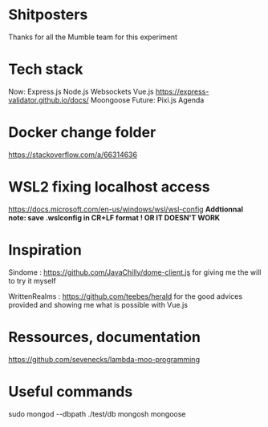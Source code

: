 # Shitposters
Thanks for all the Mumble team for this experiment

# Tech stack
Now:
Express.js
Node.js
Websockets
Vue.js
https://express-validator.github.io/docs/
Moongoose
Future:
Pixi.js
Agenda
# Docker change folder 
https://stackoverflow.com/a/66314636
# WSL2 fixing localhost access
https://docs.microsoft.com/en-us/windows/wsl/wsl-config
**Addtionnal note: save .wslconfig in CR+LF format ! OR IT DOESN'T WORK**

# Inspiration
Sindome : https://github.com/JavaChilly/dome-client.js
for giving me the will to try it myself

WrittenRealms : https://github.com/teebes/herald for the good advices provided and showing me what is possible with Vue.js

# Ressources, documentation
https://github.com/sevenecks/lambda-moo-programming

# Useful commands
sudo mongod --dbpath ./test/db
mongosh
mongoose
